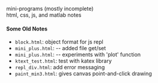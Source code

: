 mini-programs (mostly incomplete) <br>
html, css, js, and matlab notes

#### Some Old Notes

* `block.html`:  object format for js repl
* `mini_plus.html`: -- added file get/set
* `mini_plus.html`: -- experiments with 'plot' function
* `ktext_test.html`: test with katex library
* `repl_div.html`: add error messaging
* `paint_min3.html`: gives canvas point-and-click drawing
